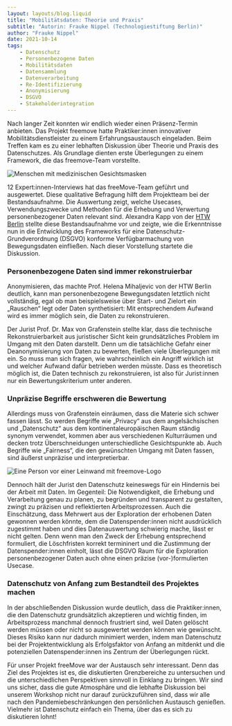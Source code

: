 ```yaml
---
layout: layouts/blog.liquid
title: "Mobilitätsdaten: Theorie und Praxis"
subtitle: "Autorin: Frauke Nippel (Technologiestiftung Berlin)"
author: "Frauke Nippel"
date: 2021-10-14
tags: 
    - Datenschutz
    - Personenbezogene Daten
    - Mobilitätsdaten
    - Datensammlung
    - Datenverarbeitung
    - Re-Identifizierung
    - Anonymisierung
    - DSGVO
    - Stakeholderintegration
---
```


Nach langer Zeit konnten wir endlich wieder einen Präsenz-Termin anbieten. Das Projekt freemove hatte Praktiker:innen innovativer Mobilitätsdienstleister zu einem Erfahrungsaustausch eingeladen. Beim Treffen kam es zu einer lebhaften Diskussion über Theorie und Praxis des Datenschutzes. Als Grundlage dienten erste Überlegungen zu einem Framework, die das freemove-Team vorstellte.

![Menschen mit medizinischen Gesichtsmasken](/assets/images/blog/Bild_1_-_Workshop_Okt_2021.jpeg)

12 Expert:innen-Interviews hat das freeMove-Team geführt und ausgewertet. Diese qualitative Befragung hilft dem Projektteam bei der Bestandsaufnahme. Die Auswertung zeigt, welche Usecases, Verwendungszwecke und Methoden für die Erhebung und Verwertung personenbezogener Daten relevant sind. Alexandra Kapp von der [HTW Berlin](https://www.htw-berlin.de/) stellte diese Bestandsaufnahme vor und zeigte, wie die Erkenntnisse nun in die Entwicklung des Frameworks für eine Datenschutz-Grundverordnung (DSGVO) konforme Verfügbarmachung von Bewegungsdaten einfließen.
Nach dieser Vorstellung startete die Diskussion.

### Personenbezogene Daten sind immer rekonstruierbar

Anonymisieren, das machte Prof. Helena Mihaljevic von der HTW Berlin deutlich, kann man personenbezogene Bewegungsdaten letztlich nicht vollständig, egal ob man beispielsweise über Start- und Zielort ein „Rauschen“ legt oder Daten synthetisiert: Mit entsprechendem Aufwand wird es immer möglich sein, die Daten zu rekonstruieren.

Der Jurist Prof. Dr. Max von Grafenstein stellte klar, dass die technische Rekonstruierbarkeit aus juristischer Sicht kein grundsätzliches Problem im Umgang mit den Daten darstellt. Denn um die tatsächliche Gefahr einer Deanonymisierung von Daten zu bewerten, fließen viele Überlegungen mit ein. So muss man sich fragen, wie wahrscheinlich ein Angriff wirklich ist und welcher Aufwand dafür betrieben werden müsste. Dass es theoretisch möglich ist, die Daten technisch zu rekonstruieren, ist also für Jurist:innen nur ein Bewertungskriterium unter anderen.

### Unpräzise Begriffe erschweren die Bewertung

Allerdings muss von Grafenstein einräumen, dass die Materie sich schwer fassen lässt. So werden Begriffe wie „Privacy“ aus dem angelsächsischen und „Datenschutz“ aus dem kontinentaleuropäischen Raum ständig synonym verwendet, kommen aber aus verschiedenen Kulturräumen und decken trotz Überschneidungen unterschiedliche Gesichtspunkte ab. Auch Begriffe wie „Fairness“, die den gewünschten Umgang mit Daten fassen, sind äußerst unpräzise und interpretierbar.

![Eine Person vor einer Leinwand mit freemove-Logo](/assets/images/blog/Bild_2_Workshop_Okt_2021.webp)

Dennoch hält der Jurist den Datenschutz keineswegs für ein Hindernis bei der Arbeit mit Daten. Im Gegenteil: Die Notwendigkeit, die Erhebung und Verarbeitung genau zu planen, zu begründen und transparent zu gestalten, zwingt zu präzisen und reflektierten Arbeitsprozessen. Auch die Einschätzung, dass Mehrwert aus der Exploration der erhobenen Daten gewonnen werden könnte, dem die Datenspender:innen nicht ausdrücklich zugestimmt haben und dies Datenauswertung schwierig mache, lässt er nicht gelten. Denn wenn man den Zweck der Erhebung entsprechend formuliert, die Löschfristen korrekt termininert und die Zustimmung der Datenspender:innen einholt, lässt die DSGVO Raum für die Exploration personenbezogener Daten auch ohne einen präzise (vor-)formulierten Usecase.

### Datenschutz von Anfang zum Bestandteil des Projektes machen

In der abschließenden Diskussion wurde deutlich, dass die Praktiker:innen, die den Datenschutz grundsätzlich akzeptieren und wichtig finden, im Arbeitsprozess manchmal dennoch frustriert sind, weil Daten gelöscht werden müssen oder nicht so ausgewertet werden können wie gewünscht. Dieses Risiko kann nur dadurch minimiert werden, indem man Datenschutz bei der Projektentwicklung als Erfolgsfaktor von Anfang an mitdenkt und die potenziellen Datenspender:innen ins Zentrum der Überlegungen rückt.

Für unser Projekt freeMove war der Austausch sehr interessant. Denn das Ziel des Projektes ist es, die diskutierten Grenzbereiche zu untersuchen und die unterschiedlichen Perspektiven sinnvoll in Einklang zu bringen. Wir sind uns sicher, dass die gute Atmosphäre und die lebhafte Diskussion bei unserem Workshop nicht nur darauf zurückzuführen sind, dass wir alle nach den Pandemiebeschränkungen den persönlichen Austausch genießen. Vielmehr ist Datenschutz einfach ein Thema, über das es sich zu diskutieren lohnt!
